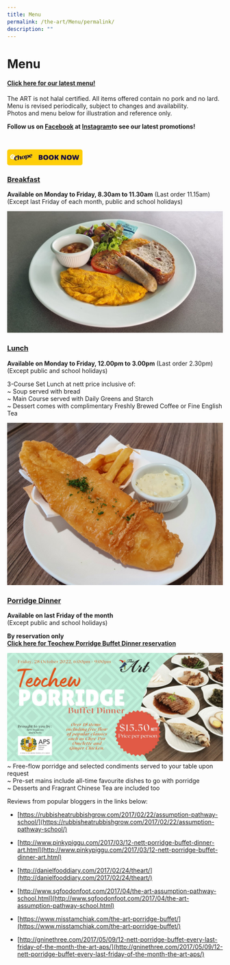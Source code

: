 ```yaml
---
title: Menu
permalink: /the-art/Menu/permalink/
description: ""
---
```

Menu
====

#### **<a href="https://go.gov.sg/apstheart-menu">Click here for our latest menu!</a>**

The ART is not halal certified. All items offered contain no pork and no lard.
<br>
Menu is revised periodically, subject to changes and availability.
<br>Photos and menu below for illustration and reference only. 

**Follow us on <a href="https://www.facebook.com/APStheART/">Facebook</a> at <a href="https://www.instagram.com/apstheart/">Instagram</a>to see our latest promotions!**

<br>
<p><a href="https://book.chope.co/booking?rid=theart2210sg&amp;source=rest_theart">
<img style="width:35%" src="/images/chopeebutton.jpeg" align="left">
</a></p>
<br clear="left">

### **<a href="https://sites.google.com/view/the-art-menu/breakfast/">Breakfast</a>**  
**Available on Monday to Friday, 8.30am to 11.30am** (Last order 11.15am)
<br>(Except last Friday of each month, public and school holidays) 

![](/images/ART/american%20breakfast.jpeg)

### **<a href="https://sites.google.com/view/the-art-menu/lunch/">Lunch</a>**  
**Available on Monday to Friday, 12.00pm to 3.00pm** (Last order 2.30pm)
<br>(Except public and school holidays)  

3-Course Set Lunch at nett price inclusive of: <br>
~ Soup served with bread <br>
~ Main Course served with Daily Greens and Starch <br>
~ Dessert comes with complimentary Freshly Brewed Coffee or Fine English Tea

![](/images/Fish%20N%20Chips.jpg)


### **<a href="https://sites.google.com/view/the-art-menu/porridge-dinner/">Porridge Dinner</a>**
**Available on last Friday of the month**
<br>(Except public and school holidays)  

<b>By reservation only<br><a href="https://go.gov.sg/apstheart-onlinebooking-porridgebuffet">Click here for Teochew Porridge Buffet Dinner reservation</a></b>

![](/images/porridge.jpg)
~ Free-flow porridge and selected condiments served to your table upon request<br>
~ Pre-set mains include all-time favourite dishes to go with porridge<br>
~ Desserts and Fragrant Chinese Tea are included too

Reviews from popular bloggers in the links below:
*   [https://rubbisheatrubbishgrow.com/2017/02/22/assumption-pathway-school/](https://rubbisheatrubbishgrow.com/2017/02/22/assumption-pathway-school/)  
    
*   [http://www.pinkypiggu.com/2017/03/12-nett-porridge-buffet-dinner-art.html](http://www.pinkypiggu.com/2017/03/12-nett-porridge-buffet-dinner-art.html)  
    
*   [http://danielfooddiary.com/2017/02/24/theart/](http://danielfooddiary.com/2017/02/24/theart/)  
    
*   [http://www.sgfoodonfoot.com/2017/04/the-art-assumption-pathway-school.html](http://www.sgfoodonfoot.com/2017/04/the-art-assumption-pathway-school.html)&nbsp;  
    
*   [https://www.misstamchiak.com/the-art-porridge-buffet/](https://www.misstamchiak.com/the-art-porridge-buffet/)&nbsp;  
    
*   [http://gninethree.com/2017/05/09/12-nett-porridge-buffet-every-last-friday-of-the-month-the-art-aps/](http://gninethree.com/2017/05/09/12-nett-porridge-buffet-every-last-friday-of-the-month-the-art-aps/)